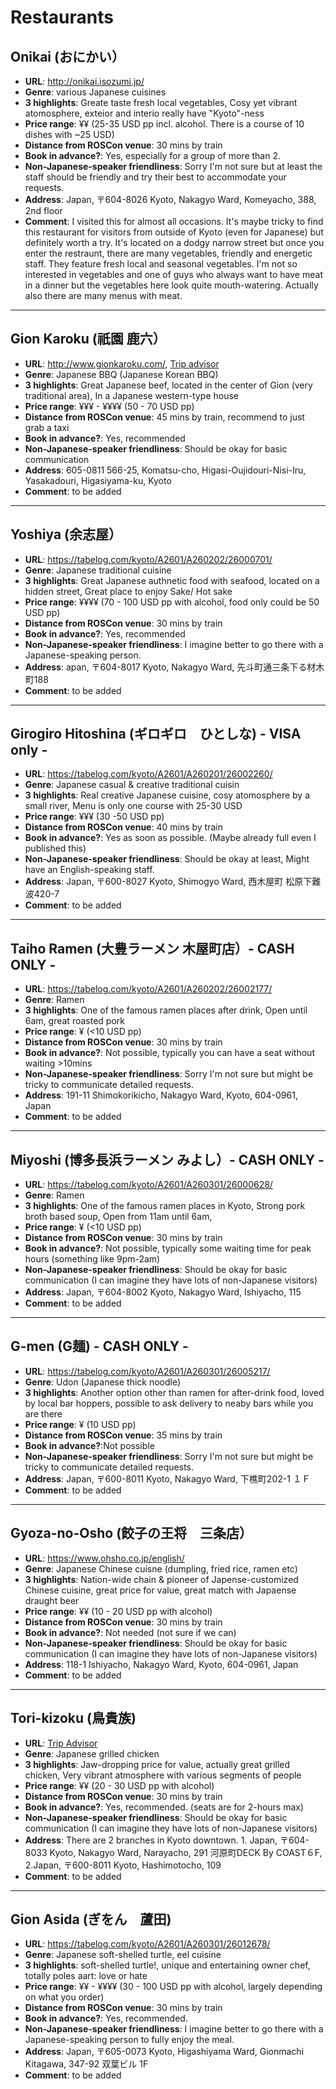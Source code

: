 # Restaurants

## Onikai (おにかい）
- **URL**: http://onikai.isozumi.jp/
- **Genre**: various Japanese cuisines 
- **3 highlights**: Greate taste fresh local vegetables, Cosy yet vibrant atomosphere, exteior and interio really have "Kyoto"-ness
- **Price range**: ¥¥ (25-35 USD pp incl. alcohol. There is a course of 10 dishes with ~25 USD)
- **Distance from ROSCon venue**: 30 mins by train
- **Book in advance?**: Yes, especially for a group of more than 2.
- **Non-Japanese-speaker friendliness**: Sorry I'm not sure but at least the staff should be friendly and try their best to accommodate your requests.
- **Address**: Japan, 〒604-8026 Kyoto, Nakagyo Ward, Komeyacho, 388, 2nd floor
- **Comment**: I visited this for almost all occasions. It's maybe tricky to find this restaurant for visitors from outside of Kyoto (even for Japanese) but definitely worth a try. It's located on a dodgy narrow street but once you enter the restraunt, there are many vegetables, friendly and energetic staff.  They feature fresh local and seasonal vegetables. I'm not so interested in vegetables and one of guys who always want to have meat in a dinner but the vegetables here look quite mouth-watering. Actually also there are many menus with meat.   


***
## Gion Karoku (祇園 鹿六）
- **URL**: http://www.gionkaroku.com/, [Trip advisor](https://www.tripadvisor.co.uk/Restaurant_Review-g298564-d6978827-Reviews-Gion_Karoku-Kyoto_Kyoto_Prefecture_Kinki.html?m=19905)
- **Genre**: Japanese BBQ (Japanese Korean BBQ)
- **3 highlights**: Great Japanese beef, located in the center of Gion (very traditional area), In a Japanese western-type house
- **Price range**: ¥¥¥ - ¥¥¥¥ (50 - 70 USD pp)
- **Distance from ROSCon venue**: 45 mins by train, recommend to just grab a taxi
- **Book in advance?**: Yes, recommended
- **Non-Japanese-speaker friendliness**: Should be okay for basic communication
- **Address**:  605-0811 566-25, Komatsu-cho, Higasi-Oujidouri-Nisi-Iru, Yasakadouri, Higasiyama-ku, Kyoto
- **Comment**: to be added


***
## Yoshiya (余志屋）
- **URL**: https://tabelog.com/kyoto/A2601/A260202/26000701/
- **Genre**: Japanese traditional cuisine
- **3 highlights**: Great Japanese authnetic food with seafood, located on a hidden street, Great place to enjoy Sake/ Hot sake
- **Price range**: ¥¥¥¥ (70 - 100 USD pp with alcohol, food only could be 50 USD pp)
- **Distance from ROSCon venue**: 30 mins by train
- **Book in advance?**: Yes, recommended
- **Non-Japanese-speaker friendliness**: I imagine better to go there with a Japanese-speaking person.
- **Address**:  apan, 〒604-8017 Kyoto, Nakagyo Ward, 先斗町通三条下る材木町188
- **Comment**: to be added


***
## Girogiro Hitoshina (ギロギロ　ひとしな) - VISA only - 
- **URL**: https://tabelog.com/kyoto/A2601/A260201/26002260/
- **Genre**: Japanese casual & creative traditional cuisin
- **3 highlights**: Real creative Japanese cuisine, cosy atomosphere by a small river, Menu is only one course with 25-30 USD
- **Price range**: ¥¥¥ (30 -50 USD pp)
- **Distance from ROSCon venue**: 40 mins by train
- **Book in advance?**: Yes as soon as possible. (Maybe already full even I published this)
- **Non-Japanese-speaker friendliness**: Should be okay at least, Might have an English-speaking staff.
- **Address**:  Japan, 〒600-8027 Kyoto, Shimogyo Ward, 西木屋町 松原下難波420-7
- **Comment**: to be added


***
## Taiho Ramen (大豊ラーメン 木屋町店）- CASH ONLY - 
- **URL**: https://tabelog.com/kyoto/A2601/A260202/26002177/
- **Genre**: Ramen
- **3 highlights**: One of the famous ramen places after drink, Open until 6am, great roasted pork
- **Price range**: ¥ (<10 USD pp)
- **Distance from ROSCon venue**: 30 mins by train
- **Book in advance?**: Not possible, typically you can have a seat without waiting >10mins
- **Non-Japanese-speaker friendliness**: Sorry I'm not sure but might be tricky to communicate detailed requests.
- **Address**: 191-11 Shimokorikicho, Nakagyo Ward, Kyoto, 604-0961, Japan
- **Comment**: to be added


***
## Miyoshi (博多長浜ラーメン みよし）- CASH ONLY - 
- **URL**: https://tabelog.com/kyoto/A2601/A260301/26000628/
- **Genre**: Ramen
- **3 highlights**: One of the famous ramen places in Kyoto, Strong pork broth based soup, Open from 11am until 6am, 
- **Price range**: ¥ (<10 USD pp)
- **Distance from ROSCon venue**: 30 mins by train
- **Book in advance?**: Not possible, typically some waiting time for peak hours (something like 9pm-2am)
- **Non-Japanese-speaker friendliness**: Should be okay for basic communication (I can imagine they have lots of non-Japanese visitors)
- **Address**:  Japan, 〒604-8002 Kyoto, Nakagyo Ward, Ishiyacho, 115
- **Comment**: to be added


***
## G-men (G麺)  - CASH ONLY - 
- **URL**: https://tabelog.com/kyoto/A2601/A260301/26005217/
- **Genre**: Udon (Japanese thick noodle)
- **3 highlights**: Another option other than ramen for after-drink food, loved by local bar hoppers, possible to ask delivery to neaby bars while you are there
- **Price range**: ¥ (10 USD pp)
- **Distance from ROSCon venue**: 35 mins by train
- **Book in advance?**:Not possible
- **Non-Japanese-speaker friendliness**: Sorry I'm not sure but might be tricky to communicate detailed requests.
- **Address**:  Japan, 〒600-8011 Kyoto, Nakagyo Ward, 下樵町202-1 １Ｆ
- **Comment**: to be added


***
## Gyoza-no-Osho (餃子の王将　三条店）
- **URL**: https://www.ohsho.co.jp/english/
- **Genre**: Japanese Chinese cuisne (dumpling, fried rice, ramen etc)
- **3 highlights**: Nation-wide chain & pioneer of Japense-customized Chinese cuisine, great price for value, great match with Japaense draught beer
- **Price range**: ¥¥ (10 - 20 USD pp with alcohol)
- **Distance from ROSCon venue**: 30 mins by train
- **Book in advance?**: Not needed (not sure if we can)
- **Non-Japanese-speaker friendliness**: Should be okay for basic communication (I can imagine they have lots of non-Japanese visitors)
- **Address**:  118-1 Ishiyacho, Nakagyo Ward, Kyoto, 604-0961, Japan
- **Comment**: to be added


***
## Tori-kizoku (鳥貴族)
- **URL**: [Trip Advisor](https://www.tripadvisor.co.uk/Restaurant_Review-g298564-d3848819-Reviews-Torikizoku-Kyoto_Kyoto_Prefecture_Kinki.html)
- **Genre**: Japanese grilled chicken
- **3 highlights**: Jaw-dropping price for value, actually great grilled chicken, Very vibrant atmosphere with various segments of people
- **Price range**: ¥¥ (20 - 30 USD pp with alcohol)
- **Distance from ROSCon venue**: 30 mins by train
- **Book in advance?**: Yes, recommended. (seats are for 2-hours max)
- **Non-Japanese-speaker friendliness**: Should be okay for basic communication (I can imagine they have lots of non-Japanese visitors)
- **Address**:  There are 2 branches in Kyoto downtown. 1. Japan, 〒604-8033 Kyoto, Nakagyo Ward, Narayacho, 291 河原町DECK By COAST６F,  2.Japan, 〒600-8011 Kyoto, Hashimotocho, 109
- **Comment**: to be added


***
## Gion Asida (ぎをん　蘆田)
- **URL**: https://tabelog.com/kyoto/A2601/A260301/26012678/
- **Genre**: Japanese soft-shelled turtle, eel cuisine
- **3 highlights**: soft-shelled turtle!, unique and entertaining owner chef, totally poles aart: love or hate
- **Price range**: ¥¥ - ¥¥¥¥ (30 - 100 USD pp with alcohol, largely depending on what you order)
- **Distance from ROSCon venue**: 30 mins by train
- **Book in advance?**: Yes, recommended. 
- **Non-Japanese-speaker friendliness**: I imagine better to go there with a Japanese-speaking person to fully enjoy the meal.
- **Address**:  Japan, 〒605-0073 Kyoto, Higashiyama Ward, Gionmachi Kitagawa, 347-92 双葉ビル 1F
- **Comment**: to be added

